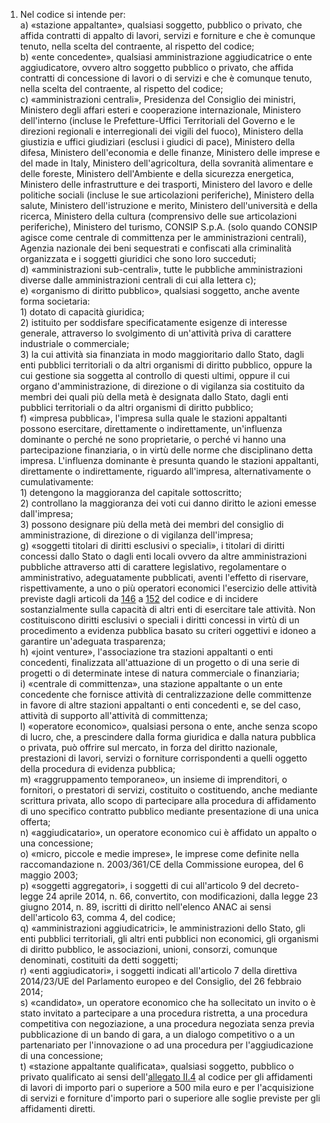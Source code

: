 1. Nel codice si intende per:<br>a) «stazione appaltante», qualsiasi soggetto, pubblico o privato, che affida contratti di appalto di lavori, servizi e forniture e che è comunque tenuto, nella scelta del contraente, al rispetto del codice;<br>b) «ente concedente», qualsiasi amministrazione aggiudicatrice o ente aggiudicatore, ovvero altro soggetto pubblico o privato, che affida contratti di concessione di lavori o di servizi e che è comunque tenuto, nella scelta del contraente, al rispetto del codice;<br>c) «amministrazioni centrali», Presidenza del Consiglio dei ministri, Ministero degli affari esteri e cooperazione internazionale, Ministero dell'interno (incluse le Prefetture-Uffici Territoriali del Governo e le direzioni regionali e interregionali dei vigili del fuoco), Ministero della giustizia e uffici giudiziari (esclusi i giudici di pace), Ministero della difesa, Ministero dell'economia e delle finanze, Ministero delle imprese e del made in Italy, Ministero dell'agricoltura, della sovranità alimentare e delle foreste, Ministero dell'Ambiente e della sicurezza energetica, Ministero delle infrastrutture e dei trasporti, Ministero del lavoro e delle politiche sociali (incluse le sue articolazioni periferiche), Ministero della salute, Ministero dell'istruzione e merito, Ministero dell'università e della ricerca, Ministero della cultura (comprensivo delle sue articolazioni periferiche), Ministero del turismo, CONSIP S.p.A. (solo quando CONSIP agisce come centrale di committenza per le amministrazioni centrali), Agenzia nazionale dei beni sequestrati e confiscati alla criminalità organizzata e i soggetti giuridici che sono loro succeduti;<br>d) «amministrazioni sub-centrali», tutte le pubbliche amministrazioni diverse dalle amministrazioni centrali di cui alla lettera c);<br>e) «organismo di diritto pubblico», qualsiasi soggetto, anche avente forma societaria:<br>1) dotato di capacità giuridica;<br>2) istituito per soddisfare specificatamente esigenze di interesse generale, attraverso lo svolgimento di un'attività  priva  di carattere industriale o commerciale;<br>3) la cui attività sia finanziata in modo maggioritario dallo Stato, dagli enti pubblici territoriali o da altri organismi di diritto pubblico, oppure la cui gestione sia soggetta al controllo di questi ultimi, oppure il cui organo d'amministrazione, di direzione o di vigilanza sia costituito da membri dei quali più della metà è designata dallo Stato, dagli enti pubblici territoriali o da altri organismi di diritto pubblico;<br>f) «impresa pubblica», l'impresa sulla quale le stazioni appaltanti possono esercitare, direttamente o indirettamente, un'influenza dominante o perché ne sono proprietarie, o perché vi hanno una partecipazione finanziaria, o in virtù delle norme che disciplinano detta impresa. L'influenza dominante è presunta quando le stazioni appaltanti, direttamente o indirettamente, riguardo all'impresa, alternativamente o cumulativamente:<br>1) detengono la maggioranza del capitale sottoscritto;<br>2) controllano la maggioranza dei voti cui danno diritto le azioni emesse dall'impresa;<br>3) possono designare più della metà dei membri del consiglio di amministrazione, di direzione o di vigilanza dell'impresa;<br>g) «soggetti titolari di diritti esclusivi o speciali», i titolari di diritti concessi dallo Stato o dagli enti locali ovvero da altre amministrazioni pubbliche attraverso atti di carattere legislativo, regolamentare o amministrativo, adeguatamente pubblicati, aventi l'effetto di riservare, rispettivamente, a uno o più operatori economici l'esercizio delle attività previste dagli articoli da [146](/index.html?article=articolo-146&version=1) a [152](/index.html?article=articolo-152&version=1) del codice e di incidere sostanzialmente sulla capacità di altri enti di esercitare tale attività. Non costituiscono diritti esclusivi o speciali i diritti concessi in virtù di un procedimento a evidenza pubblica basato su criteri oggettivi e idoneo a garantire un'adeguata trasparenza;<br>h) «joint venture», l'associazione tra stazioni appaltanti o enti concedenti, finalizzata all'attuazione di un progetto o di una serie di progetti o di determinate intese di natura commerciale o finanziaria;<br>i) «centrale di committenza», una stazione appaltante o un ente concedente che fornisce attività di centralizzazione delle committenze in favore di altre stazioni appaltanti o enti concedenti e, se del caso, attività di supporto all'attività di committenza;<br>l) «operatore economico», qualsiasi persona o ente, anche senza scopo di lucro, che, a prescindere dalla forma giuridica e dalla natura pubblica o privata, può offrire sul mercato, in forza del diritto nazionale, prestazioni di lavori, servizi o forniture corrispondenti a quelli oggetto della procedura di evidenza pubblica;<br>m) «raggruppamento temporaneo», un insieme di imprenditori, o fornitori, o prestatori di servizi, costituito o costituendo, anche mediante scrittura privata, allo scopo di partecipare alla procedura di affidamento di uno specifico contratto pubblico mediante presentazione di una unica offerta;<br>n) «aggiudicatario», un operatore economico cui è affidato un appalto o una concessione;<br>o) «micro, piccole e medie imprese», le imprese come definite nella raccomandazione n. 2003/361/CE della Commissione europea, del 6 maggio 2003;<br>p) «soggetti aggregatori», i soggetti di cui all'articolo 9 del decreto-legge 24 aprile 2014, n. 66, convertito, con modificazioni, dalla legge 23 giugno 2014, n. 89, iscritti di diritto nell'elenco ANAC ai sensi dell'articolo 63, comma 4, del codice;<br>q) «amministrazioni aggiudicatrici», le amministrazioni dello Stato, gli enti pubblici territoriali, gli altri enti pubblici non economici, gli organismi di diritto pubblico, le associazioni, unioni, consorzi, comunque denominati, costituiti da detti soggetti;<br>r) «enti aggiudicatori», i soggetti indicati all'articolo 7 della direttiva 2014/23/UE del Parlamento europeo e del Consiglio, del 26 febbraio 2014;<br>s) «candidato», un operatore economico che ha sollecitato un invito o è stato invitato a partecipare a una procedura ristretta, a una procedura competitiva con negoziazione, a una procedura negoziata senza previa pubblicazione di un bando di gara, a un dialogo competitivo o a un partenariato per l'innovazione o ad una procedura per l'aggiudicazione di una concessione;<br>t) «stazione appaltante qualificata», qualsiasi soggetto, pubblico o privato qualificato ai sensi dell'[allegato II.4](/index.html?section=attachment-2-4&version=1) al codice per gli affidamenti di lavori di importo pari o superiore a 500 mila euro e per l'acquisizione di servizi e forniture d'importo pari o superiore alle soglie previste per gli affidamenti diretti.